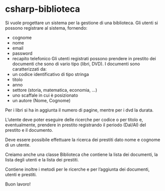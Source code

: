 # csharp-biblioteca

Si vuole progettare un sistema per la gestione di una biblioteca.
Gli utenti si possono registrare al sistema, fornendo:
- cognome
- nome
- email
- password
- recapito telefonico
Gli utenti registrati possono prendere in prestito dei documenti che sono di vario tipo (libri, DVD).
I documenti sono caratterizzati da:
- un codice identificativo di tipo stringa
- titolo
- anno
- settore (storia, matematica, economia, …)
- uno scaffale in cui è posizionato
- un autore (Nome, Cognome)

Per i libri si ha in aggiunta il numero di pagine, mentre per i dvd la durata.

L’utente deve poter eseguire delle ricerche per codice o per titolo e, eventualmente, prendere in prestito registrando il periodo (Dal/Al) del prestito e il documento.

Deve essere possibile effettuare la ricerca dei prestiti dato nome e cognome di un utente.

Creiamo anche una classe Biblioteca che contiene la lista dei documenti, la lista degli utenti e la lista dei prestiti.

Contiene inoltre i metodi per le ricerche e per l’aggiunta dei documenti, utenti e prestiti.

Buon lavoro!
